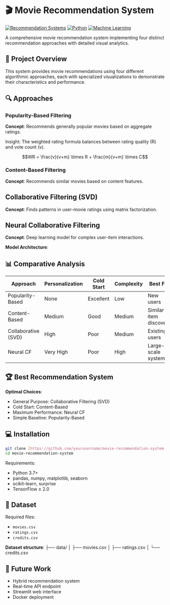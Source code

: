 # 🎬 Movie Recommendation System

[![Recommendation Systems](https://img.shields.io/badge/Type-Recommendation_Systems-blue)](https://en.wikipedia.org/wiki/Recommender_system)
[![Python](https://img.shields.io/badge/Language-Python-green)](https://www.python.org/)
[![Machine Learning](https://img.shields.io/badge/Focus-Machine_Learning-orange)](https://en.wikipedia.org/wiki/Machine_learning)

A comprehensive movie recommendation system implementing four distinct recommendation approaches with detailed visual analytics.

## 🎥 Project Overview

This system provides movie recommendations using four different algorithmic approaches, each with specialized visualizations to demonstrate their characteristics and performance.

## 🔍 Approaches

### Popularity-Based Filtering

**Concept**: Recommends generally popular movies based on aggregate ratings.

Insight: The weighted rating formula balances between rating quality (R) and vote count (v).

$$WR = \frac{v}{v+m} \times R + \frac{m}{v+m} \times C$$

### Content-Based Filtering

**Concept**: Recommends similar movies based on content features.

## Collaborative Filtering (SVD)

**Concept**: Finds patterns in user-movie ratings using matrix factorization.


## Neural Collaborative Filtering

**Concept**: Deep learning model for complex user-item interactions.

**Model Architecture**:
## 📊 Comparative Analysis

| Approach                | Personalization | Cold Start | Complexity | Best For                |
|-------------------------|-----------------|------------|------------|-------------------------|
| Popularity-Based        | None            | Excellent  | Low        | New users               |
| Content-Based           | Medium          | Good       | Medium     | Similar item discovery  |
| Collaborative (SVD)     | High            | Poor       | Medium     | Existing users          |
| Neural CF               | Very High       | Poor       | High       | Large-scale systems     |

## 🏆 Best Recommendation System

**Optimal Choices**:

- General Purpose: Collaborative Filtering (SVD)
- Cold Start: Content-Based
- Maximum Performance: Neural CF
- Simple Baseline: Popularity-Based

## 💻 Installation

```bash
git clone [https://github.com/yourusername/movie-recommendation-system.git](https://github.com/yourusername/movie-recommendation-system.git)
cd movie-recommendation-system
```
Requirements:

- Python 3.7+
- pandas, numpy, matplotlib, seaborn
- scikit-learn, surprise
- TensorFlow ≥ 2.0

## 📂 Dataset

Required files:

- `movies.csv`
- `ratings.csv`
- `credits.csv`

**Dataset structure**:
├── data/
│   ├── movies.csv
│   ├── ratings.csv
│   └── credits.csv

## 🚀 Future Work

- Hybrid recommendation system
- Real-time API endpoint
- Streamlit web interface
- Docker deployment



